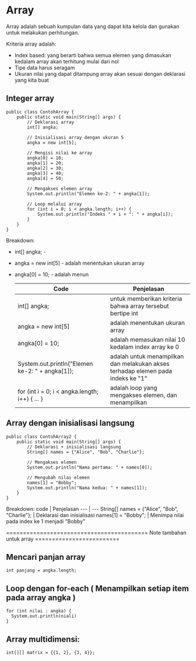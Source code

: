 # Array 

Array adalah sebuah kumpulan data yang dapat kita kelola dan gunakan untuk melakukan perhitungan.

Kriteria array adalah:
- Index based: yang berarti bahwa semua elemen yang dimasukan kedalam array akan terhitung mulai dari nol
- Tipe data harus seragam
- Ukuran nilai yang dapat ditampung array akan sesuai dengan deklarasi yang kita buat

## Integer array 
```
public class ContohArray {
    public static void main(String[] args) {
        // Deklarasi array
        int[] angka;
        
        // Inisialisasi array dengan ukuran 5
        angka = new int[5];
        
        // Mengisi nilai ke array
        angka[0] = 10;
        angka[1] = 20;
        angka[2] = 30;
        angka[3] = 40;
        angka[4] = 50;
        
        // Mengakses elemen array
        System.out.println("Elemen ke-2: " + angka[1]);
        
        // Loop melalui array
        for (int i = 0; i < angka.length; i++) {
            System.out.println("Indeks " + i + ": " + angka[i]);
        }
    }
}
```

Breakdown:
- int[] angka; - 
- angka = new int[5] - adalah menentukan ukuran array
- angka[0] = 10; - adalah menun

  Code  | Penjelasan
  --- | ---
  int[] angka; | untuk memberikan kriteria bahwa array tersebut bertipe int
  angka = new int[5] | adalah menentukan ukuran array
  angka[0] = 10; | adalah memasukan nilai 10 kedalam index array ke 0
  System.out.println("Elemen ke-2: " + angka[1]); | adalah untuk menampilkan dan melakukan akses terhadap elemen pada indeks ke "1"
  for (int i = 0; i < angka.length; i++) { ... } | adalah loop yang mengakses elemen, dan menampilkan


## Array dengan inisialisasi langsung 
```
public class ContohArray2 {
    public static void main(String[] args) {
        // Deklarasi + inisialisasi langsung
        String[] names = {"Alice", "Bob", "Charlie"};
        
        // Mengakses elemen
        System.out.println("Nama pertama: " + names[0]);
        
        // Mengubah nilai elemen
        names[1] = "Bobby";
        System.out.println("Nama kedua: " + names[1]);
    }
}
```

Breakdown:
code | Penjelasan
--- | ---
String[] names = {"Alice", "Bob", "Charlie"}; | Deklarasi dan inisialisasi 
names[1] = "Bobby"; | Menimpa nilai pada index ke 1 menjadi "Bobby"

========================================== Note tambahan untuk array =========================

## Mencari panjan array 
```
int panjang = angka.length;
```

## Loop dengan for-each ( Menampilkan setiap item pada array angka )
```
for (int nilai : angka) {
  System.out.println(niali) 
}
```

## Array multidimensi:
```
int[][] matrix = {{1, 2}, {3, 4}};
```
  
